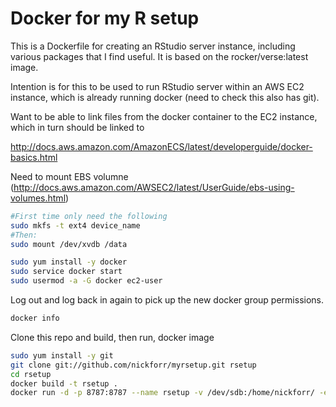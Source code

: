 Docker for my R setup
=======================

This is a Dockerfile for creating an RStudio server instance, including various packages that I find useful. It is based on the rocker/verse:latest image.

Intention is for this to be used to run RStudio server within an AWS EC2 instance, which is already running docker (need to check this also has git).

Want to be able to link files from the docker container to the EC2 instance, which in turn should be linked to 


http://docs.aws.amazon.com/AmazonECS/latest/developerguide/docker-basics.html

Need to mount EBS volumne (http://docs.aws.amazon.com/AWSEC2/latest/UserGuide/ebs-using-volumes.html)
```bash
#First time only need the following
sudo mkfs -t ext4 device_name
#Then:
sudo mount /dev/xvdb /data
```

```bash
sudo yum install -y docker
sudo service docker start
sudo usermod -a -G docker ec2-user
```
Log out and log back in again to pick up the new docker group permissions.
```bash
docker info
```

Clone this repo and build, then run, docker image
```bash
sudo yum install -y git
git clone git://github.com/nickforr/myrsetup.git rsetup
cd rsetup
docker build -t rsetup .
docker run -d -p 8787:8787 --name rsetup -v /dev/sdb:/home/nickforr/ -e USER=nickforr -e PASSWORD=<password> rsetup

```
